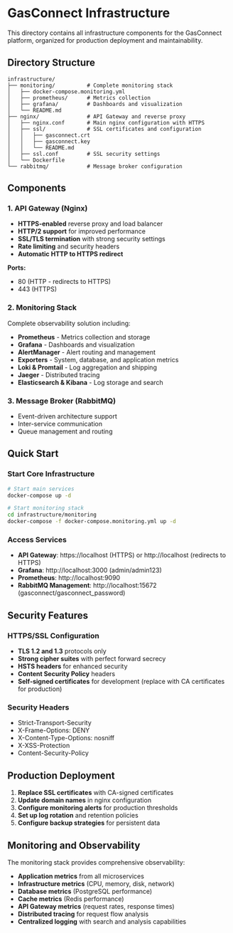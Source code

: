 # GasConnect Infrastructure

This directory contains all infrastructure components for the GasConnect platform, organized for production deployment and maintainability.

## Directory Structure

```
infrastructure/
├── monitoring/          # Complete monitoring stack
│   ├── docker-compose.monitoring.yml
│   ├── prometheus/      # Metrics collection
│   ├── grafana/         # Dashboards and visualization
│   └── README.md
├── nginx/               # API Gateway and reverse proxy
│   ├── nginx.conf       # Main nginx configuration with HTTPS
│   ├── ssl/             # SSL certificates and configuration
│   │   ├── gasconnect.crt
│   │   ├── gasconnect.key
│   │   └── README.md
│   ├── ssl.conf         # SSL security settings
│   └── Dockerfile
└── rabbitmq/            # Message broker configuration
```

## Components

### 1. API Gateway (Nginx)
- **HTTPS-enabled** reverse proxy and load balancer
- **HTTP/2 support** for improved performance
- **SSL/TLS termination** with strong security settings
- **Rate limiting** and security headers
- **Automatic HTTP to HTTPS redirect**

**Ports:**
- 80 (HTTP - redirects to HTTPS)
- 443 (HTTPS)

### 2. Monitoring Stack
Complete observability solution including:
- **Prometheus** - Metrics collection and storage
- **Grafana** - Dashboards and visualization
- **AlertManager** - Alert routing and management
- **Exporters** - System, database, and application metrics
- **Loki & Promtail** - Log aggregation and shipping
- **Jaeger** - Distributed tracing
- **Elasticsearch & Kibana** - Log storage and search

### 3. Message Broker (RabbitMQ)
- Event-driven architecture support
- Inter-service communication
- Queue management and routing

## Quick Start

### Start Core Infrastructure
```bash
# Start main services
docker-compose up -d

# Start monitoring stack
cd infrastructure/monitoring
docker-compose -f docker-compose.monitoring.yml up -d
```

### Access Services
- **API Gateway**: https://localhost (HTTPS) or http://localhost (redirects to HTTPS)
- **Grafana**: http://localhost:3000 (admin/admin123)
- **Prometheus**: http://localhost:9090
- **RabbitMQ Management**: http://localhost:15672 (gasconnect/gasconnect_password)

## Security Features

### HTTPS/SSL Configuration
- **TLS 1.2 and 1.3** protocols only
- **Strong cipher suites** with perfect forward secrecy
- **HSTS headers** for enhanced security
- **Content Security Policy** headers
- **Self-signed certificates** for development (replace with CA certificates for production)

### Security Headers
- Strict-Transport-Security
- X-Frame-Options: DENY
- X-Content-Type-Options: nosniff
- X-XSS-Protection
- Content-Security-Policy

## Production Deployment

1. **Replace SSL certificates** with CA-signed certificates
2. **Update domain names** in nginx configuration
3. **Configure monitoring alerts** for production thresholds
4. **Set up log rotation** and retention policies
5. **Configure backup strategies** for persistent data

## Monitoring and Observability

The monitoring stack provides comprehensive observability:
- **Application metrics** from all microservices
- **Infrastructure metrics** (CPU, memory, disk, network)
- **Database metrics** (PostgreSQL performance)
- **Cache metrics** (Redis performance)
- **API Gateway metrics** (request rates, response times)
- **Distributed tracing** for request flow analysis
- **Centralized logging** with search and analysis capabilities
